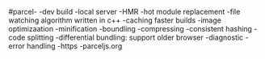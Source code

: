 #parcel-
-dev build
-local server
-HMR
-hot module replacement
-file watching algorithm written in c++
-caching faster builds
-image optimizaation
-minification
-boundling
-compressing
-consistent hashing
-code splitting
-differential bundling: support older browser
-diagnostic
-error handling
-https
-parceljs.org
